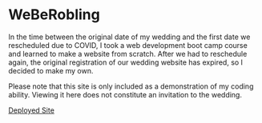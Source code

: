 # WeBeRobling

In the time between the original date of my wedding and the first date we rescheduled due to COVID, I took a web development boot camp course and learned to make a website from scratch. After we had to reschedule again, the original registration of our wedding website has expired, so I decided to make my own. 

Please note that this site is only included as a demonstration of my coding ability. Viewing it here does not constitute an invitation to the wedding.

[Deployed Site](https://weberobling.com/)
